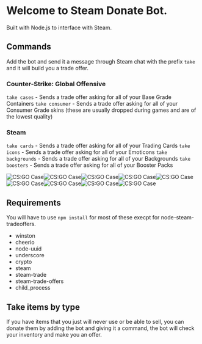 # Welcome to Steam Donate Bot.
Built with Node.js to interface with Steam.

## Commands
Add the bot and send it a message through Steam chat with the prefix `take` and it will build you a trade offer.

### Counter-Strike: Global Offensive
`take cases` - Sends a trade offer asking for all of your Base Grade Containers
`take consumer` - Sends a trade offer asking for all of your Consumer Grade skins (these are usually dropped during games and are of the lowest quality)

### Steam
`take cards` - Sends a trade offer asking for all of your Trading Cards
`take icons` - Sends a trade offer asking for all of your Emoticons
`take backgrounds` - Sends a trade offer asking for all of your Backgrounds
`take boosters` - Sends a trade offer asking for all of your Booster Packs



![CS:GO Case](http://cdn.steamcommunity.com/economy/image/IoCCzrHasVcgweSG31itpprMSH_1qr8X9A83nDu-5QHri7U16Mb3RYAY-Hj5OPEogssTOPy1vxPyBDCOOqjyC-TJsj_-0-pOu1X6ZPFkvzuA2UhqkPPxFucOAcw7_6IHvd72Pq-TsELQAq12pSegbJGBCz_6svMc814_niepqQDrg_RiqY31ToM=/62fx62f)![CS:GO Case](http://cdn.steamcommunity.com/economy/image/IoCCzrHasVcgweSG31itpprMSH_1qr8X9A83nDu-5QHri7U16Mb3RYAY-Hj5OPEogssTOPy1vxPyBDCOOqjyC-TJsj_-0-pOu1X6ZPFkvzuA2UhqkPPxFucOAcw7_6IHvd72Pq-TsELQAq12pSegbJGBCz_6svMc814_niepqQDrg_RiqY31ToM=/62fx62f)![CS:GO Case](http://cdn.steamcommunity.com/economy/image/IoCCzrHasVcgweSG31itpprMSH_1qr8X9A83nDu-5QHri7U16Mb3RYAY-Hj5OPEogssTOPy1vxPyBDCOOqjyC-TJsj_-0-pOu1X6ZPFkvzuA2UhqkPPxFucOAcw7_6IHvd72Pq-TsELQAq12pSegbJGBCz_6svMc814_niepqQDrg_RiqY31ToM=/62fx62f)![CS:GO Case](http://cdn.steamcommunity.com/economy/image/IoCCzrHasVcgweSG31itpprMSH_1qr8X9A83nDu-5QHri7U16Mb3RYAY-Hj5OPEogssTOPy1vxPyBDCOOqjyC-TJsj_-0-pOu1X6ZPFkvzuA2UhqkPPxFucOAcw7_6IHvd72Pq-TsELQAq12pSegbJGBCz_6svMc814_niepqQDrg_RiqY31ToM=/62fx62f)![CS:GO Case](http://cdn.steamcommunity.com/economy/image/IoCCzrHasVcgweSG31itpprMSH_1qr8X9A83nDu-5QHri7U16Mb3RYAY-Hj5OPEogssTOPy1vxPyBDCOOqjyC-TJsj_-0-pOu1X6ZPFkvzuA2UhqkPPxFucOAcw7_6IHvd72Pq-TsELQAq12pSegbJGBCz_6svMc814_niepqQDrg_RiqY31ToM=/62fx62f)![CS:GO Case](http://cdn.steamcommunity.com/economy/image/IoCCzrHasVcgweSG31itpprMSH_1qr8X9A83nDu-5QHri7U16Mb3RYAY-Hj5OPEogssTOPy1vxPyBDCOOqjyC-TJsj_-0-pOu1X6ZPFkvzuA2UhqkPPxFucOAcw7_6IHvd72Pq-TsELQAq12pSegbJGBCz_6svMc814_niepqQDrg_RiqY31ToM=/62fx62f)![CS:GO Case](http://cdn.steamcommunity.com/economy/image/IoCCzrHasVcgweSG31itpprMSH_1qr8X9A83nDu-5QHri7U16Mb3RYAY-Hj5OPEogssTOPy1vxPyBDCOOqjyC-TJsj_-0-pOu1X6ZPFkvzuA2UhqkPPxFucOAcw7_6IHvd72Pq-TsELQAq12pSegbJGBCz_6svMc814_niepqQDrg_RiqY31ToM=/62fx62f)![CS:GO Case](http://cdn.steamcommunity.com/economy/image/IoCCzrHasVcgweSG31itpprMSH_1qr8X9A83nDu-5QHri7U16Mb3RYAY-Hj5OPEogssTOPy1vxPyBDCOOqjyC-TJsj_-0-pOu1X6ZPFkvzuA2UhqkPPxFucOAcw7_6IHvd72Pq-TsELQAq12pSegbJGBCz_6svMc814_niepqQDrg_RiqY31ToM=/62fx62f)![CS:GO Case](http://cdn.steamcommunity.com/economy/image/IoCCzrHasVcgweSG31itpprMSH_1qr8X9A83nDu-5QHri7U16Mb3RYAY-Hj5OPEogssTOPy1vxPyBDCOOqjyC-TJsj_-0-pOu1X6ZPFkvzuA2UhqkPPxFucOAcw7_6IHvd72Pq-TsELQAq12pSegbJGBCz_6svMc814_niepqQDrg_RiqY31ToM=/62fx62f)

## Requirements
You will have to use `npm install` for most of these execpt for node-steam-tradeoffers.
* winston
* cheerio
* node-uuid
* underscore
* crypto
* steam
* steam-trade
* steam-trade-offers
* child_process

## Take items by type
If you have items that you just will never use or be able to sell, you can donate them by adding the bot and giving it a command, the bot will check your inventory and make you an offer.

